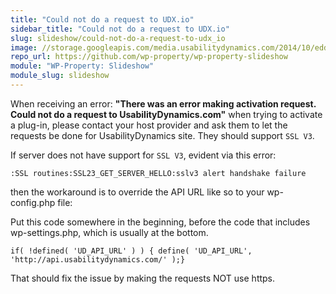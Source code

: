 ```yaml
---
title: "Could not do a request to UDX.io"
sidebar_title: "Could not do a request to UDX.io"
slug: slideshow/could-not-do-a-request-to-udx_io
image: //storage.googleapis.com/media.usabilitydynamics.com/2014/10/edd3396b-wpproperty-extension-slideshow-icon-300x300.png
repo_url: https://github.com/wp-property/wp-property-slideshow
module: "WP-Property: Slideshow"
module_slug: slideshow
---
```


When receiving an error: **"There was an error making activation request. Could not do a request to UsabilityDynamics.com"** when trying to activate a plug-in, please contact your host provider and ask them to let the requests be done for UsabilityDynamics site. They should support  `SSL V3`. 

If server does not have support for `SSL V3`, evident via this error:

`:SSL routines:SSL23_GET_SERVER_HELLO:sslv3 alert handshake failure`

then the workaround is to override the API URL like so to your wp-config.php file:

Put this code somewhere in the beginning, before the code that includes wp-settings.php, which is usually at the bottom.

`if( !defined( 'UD_API_URL' ) ) { define( 'UD_API_URL', 'http://api.usabilitydynamics.com/' );}`

That should fix the issue by making the requests NOT use https.